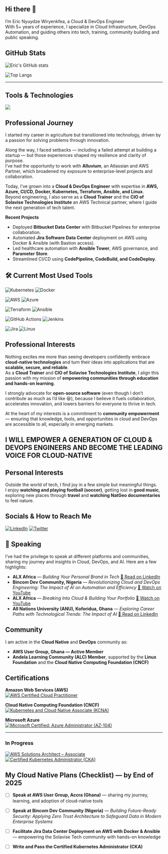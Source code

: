 ## Hi there 👋 
I’m Eric Nyuydze Wiryenkfea, a Cloud & DevOps Engineer   
With 5+ years of experience, I specialize in Cloud Infrastructure, DevOps Automation, and guiding others into tech, training, community building and public speaking.  

## GitHub Stats

![Eric's GitHub stats](https://github-readme-stats.vercel.app/api?username=Wiryenkfea-Eric&show_icons=true&theme=radical&hide_rank=true)

![Top Langs](https://github-readme-stats.vercel.app/api/top-langs/?username=Wiryenkfea-Eric&layout=compact&theme=radical)

---

## Tools & Technologies

<p align="left">
  <img src="https://skillicons.dev/icons?i=aws,azure,docker,ansible,kubernetes,git,github,linux,py,terraform,vscode" />
</p>


## Professional Journey
I started my career in agriculture but transitioned into technology, driven by a passion for solving problems through innovation.  

Along the way, I faced setbacks — including a failed attempt at building a startup — but those experiences shaped my resilience and clarity of purpose.  
I’ve had the opportunity to work with **Alluvium**, an Atlassian and AWS Partner, which broadened my exposure to enterprise-level projects and collaboration.  

Today, I’ve grown into a **Cloud & DevOps Engineer** with expertise in **AWS, Azure, CI/CD, Docker, Kubernetes, Terraform, Ansible, and Linux**.  
Beyond engineering, I also serve as a **Cloud Trainer** and the **CIO of Solavise Technologies Institute** an AWS Technical partner, where I guide the next generation of tech talent.  


**Recent Projects**
- Deployed **Bitbucket Data Center** with Bitbucket Pipelines for enterprise collaboration.  
- Automated **Jira Software Data Center** deployment on AWS using Docker & Ansible (with Bastion access).  
- Led healthcare automation with **Ansible Tower**, AWS governance, and **Parameter Store**.  
- Streamlined CI/CD using **CodePipeline, CodeBuild, and CodeDeploy**.

## 🛠️ Current Most Used Tools

![Kubernetes](https://img.shields.io/badge/Kubernetes-326CE5?style=for-the-badge&logo=kubernetes&logoColor=white)
![Docker](https://img.shields.io/badge/Docker-2496ED?style=for-the-badge&logo=docker&logoColor=white)

![AWS](https://img.shields.io/badge/AWS-232F3E?style=for-the-badge&logo=amazon-aws&logoColor=white)
![Azure](https://img.shields.io/badge/Azure-0078D4?style=for-the-badge&logo=microsoftazure&logoColor=white)

![Terraform](https://img.shields.io/badge/Terraform-623CE4?style=for-the-badge&logo=terraform&logoColor=white)
![Ansible](https://img.shields.io/badge/Ansible-EE0000?style=for-the-badge&logo=ansible&logoColor=white)

![GitHub Actions](https://img.shields.io/badge/GitHub%20Actions-2088FF?style=for-the-badge&logo=githubactions&logoColor=white)
![Jenkins](https://img.shields.io/badge/Jenkins-D24939?style=for-the-badge&logo=jenkins&logoColor=white)

![Jira](https://img.shields.io/badge/Jira-0052CC?style=for-the-badge&logo=jira&logoColor=white)
![Linux](https://img.shields.io/badge/Linux-FCC624?style=for-the-badge&logo=linux&logoColor=black)


## Professional Interests
Nothing excites me more than seeing developers confidently embrace **cloud-native technologies** and turn their ideas into applications that are **scalable, secure, and reliable**.    
As a **Cloud Trainer** and **CIO of Solavise Technologies Institute**, I align this passion with my mission of **empowering communities through education and hands-on learning**.  

I strongly advocate for **open-source software** (even though I don’t contribute as much as I’d like 😆), because I believe it fuels collaboration, accelerates innovation, and lowers barriers for everyone to thrive in tech.  

At the heart of my interests is a commitment to **community empowerment** — ensuring that knowledge, tools, and opportunities in cloud and DevOps are accessible to all, especially in emerging markets.  

## I WILL EMPOWER A GENERATION OF CLOUD & DEVOPS ENGINEERS AND BECOME THE LEADING VOICE FOR CLOUD-NATIVE

## Personal Interests
Outside the world of tech, I find joy in a few simple but meaningful things.  
I enjoy **watching and playing football (soccer)**, getting lost in **good music**, exploring new places through **travel**  and **watching NatGeo documentaries** to feel nature.  


## Socials & How to Reach Me

[![LinkedIn](https://img.shields.io/badge/LinkedIn-0A66C2?style=for-the-badge&logo=linkedin&logoColor=white)](https://www.linkedin.com/in/ericynyuydzewiryenkfea/)
[![Twitter](https://img.shields.io/badge/Twitter-1DA1F2?style=for-the-badge&logo=twitter&logoColor=white)](https://twitter.com/wiryenkfea)


## 🎤 Speaking
I’ve had the privilege to speak at different platforms and communities, sharing my journey and insights in Cloud, DevOps, and AI. Here are a few highlights:

- **ALX Africa** — *Building Your Personal Brand in Tech* [📄 Read on LinkedIn](https://www.linkedin.com/posts/eric-nyuydze-wiryenkfea-198862162_personalbranding-mytechjourney-techcommunity-activity-7356312647832616960-iFgE?utm_source=share&utm_medium=member_desktop&rcm=ACoAACbs9IQBpE6FD8Yjlo3lVVR6x33Psb-KLpQ)  
- **Bincom Dev Community, Nigeria** — *Revolutionizing Cloud and DevOps Engineering: The Impact of AI on Automation and Efficiency* [🎥 Watch on YouTube](https://youtu.be/W2ut9NiTvYg)  
- **ALX Africa** — *Breaking Into Cloud & Building Your Portfolio* [🎥 Watch on YouTube](https://youtu.be/8VUEvzxJKcM)  
- **All Nations University (ANU), Koforidua, Ghana** — *Exploring Career Paths with Technological Trends: The Impact of AI* [📄 Read on LinkedIn](https://www.linkedin.com/posts/eric-nyuydze-wiryenkfea-198862162_techinhealthcare-ai-careerpaths-activity-7299679949089615872-UqL1?utm_source=share&utm_medium=member_desktop&rcm=ACoAACbs9IQBpE6FD8Yjlo3lVVR6x33Psb-KLpQ)  


## Community

I am active in the **Cloud Native** and **DevOps** community as:  
- **AWS User Group, Ghana — Active Member**  
- **Andela Learning Community (ALC) Member**, supported by the **Linux Foundation** and the **Cloud Native Computing Foundation (CNCF)** 

## Certifications

**Amazon Web Services (AWS)**  
[![AWS Certified Cloud Practitioner](https://img.shields.io/badge/AWS%20Certified-Cloud%20Practitioner-FF9900?style=for-the-badge&logo=amazon-aws&logoColor=white)](https://www.credly.com/badges/2f2c3c47-5ee9-4625-8905-f2366f17e3b4/public_url)  

**Cloud Native Computing Foundation (CNCF)**  
[![Kubernetes and Cloud Native Associate (KCNA)](https://img.shields.io/badge/Kubernetes-KCNA-326CE5?style=for-the-badge&logo=kubernetes&logoColor=white)](https://www.credly.com/badges/565b5636-8c6a-4b39-95d2-b0834d5c211b/public_url)  

**Microsoft Azure**  
[![Microsoft Certified: Azure Administrator (AZ-104)](https://img.shields.io/badge/Microsoft%20Azure-AZ104-0078D4?style=for-the-badge&logo=microsoft-azure&logoColor=white)](https://learn.microsoft.com/api/credentials/share/en-us/WiryenkfeaEric-5770/EA90FF5727D5D9B6?sharingId=5561700491D991CB)  

---

### In Progress  
[![AWS Solutions Architect – Associate](https://img.shields.io/badge/AWS%20Certified-Solutions%20Architect%20Associate-FF9900?style=for-the-badge&logo=amazon-aws&logoColor=white)](your-certificate-link)  
[![Certified Kubernetes Administrator (CKA)](https://img.shields.io/badge/Kubernetes-CKA-326CE5?style=for-the-badge&logo=kubernetes&logoColor=white)](your-certificate-link)  


## My Cloud Native Plans (Checklist) — by End of 2025
- [ ] **Speak at AWS User Group, Accra (Ghana)** — sharing my journey, learning, and adoption of cloud-native tools  
- [ ] **Speak at Bincom Dev Community (Nigeria)** — *Building Future-Ready Security: Applying Zero Trust Architecture to Safeguard Data in Modern Enterprise Systems*  
- [ ] **Facilitate Jira Data Center Deployment on AWS with Docker & Ansible** — empowering the Solavise Tech community with hands-on knowledge  
- [ ] **Write and Pass the Certified Kubernetes Administrator (CKA)**  

 

